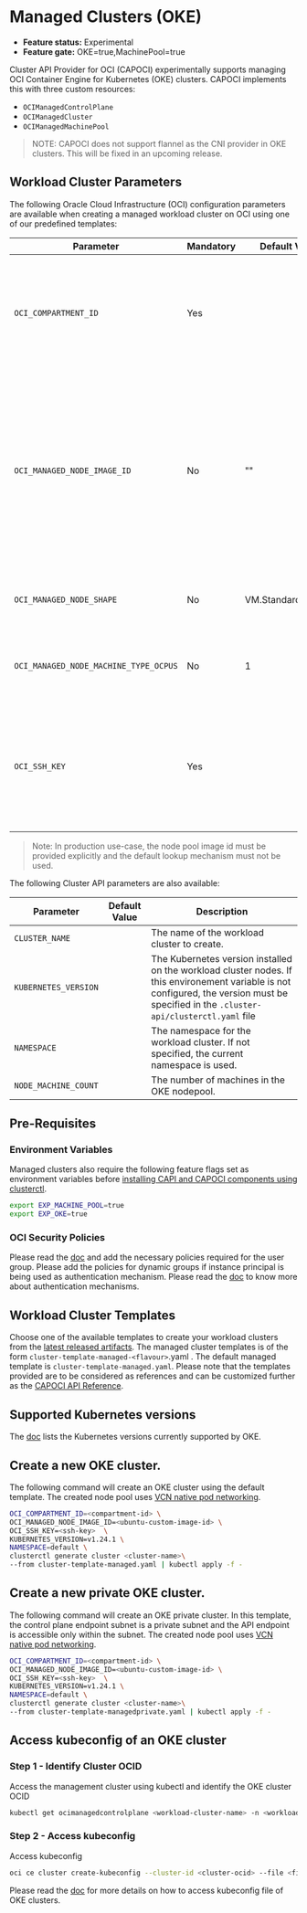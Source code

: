 # Managed Clusters (OKE)
- **Feature status:** Experimental
- **Feature gate:** OKE=true,MachinePool=true

Cluster API Provider for OCI (CAPOCI) experimentally supports managing OCI Container 
Engine for Kubernetes (OKE) clusters. CAPOCI implements this with three
custom resources:
- `OCIManagedControlPlane`
- `OCIManagedCluster`
- `OCIManagedMachinePool`

> NOTE: CAPOCI does not support flannel as the CNI provider in OKE clusters. This will be fixed in 
> an upcoming release.

## Workload Cluster Parameters

The following Oracle Cloud Infrastructure (OCI) configuration parameters are available
when creating a managed workload cluster on OCI using one of our predefined templates:

| Parameter                             | Mandatory | Default Value       | Description                                                                                                                                                                                            |
|---------------------------------------|-----------|---------------------|--------------------------------------------------------------------------------------------------------------------------------------------------------------------------------------------------------|
| `OCI_COMPARTMENT_ID`                  | Yes       |                     | The OCID of the compartment in which to create the required compute, storage and network resources.                                                                                                    |
| `OCI_MANAGED_NODE_IMAGE_ID`           | No        | ""                  | The OCID of the image for the Kubernetes worker nodes. Please read the [doc][node-images] for more details.  If no value is specified, a default Oracle Linux OKE platform image is looked up and used |
| `OCI_MANAGED_NODE_SHAPE `             | No        | VM.Standard.E4.Flex | The [shape][node-images-shapes] of the Kubernetes worker nodes.                                                                                                                                        |
| `OCI_MANAGED_NODE_MACHINE_TYPE_OCPUS` | No        | 1                   | The number of OCPUs allocated to the worker node instance.                                                                                                                                             |
| `OCI_SSH_KEY`                         | Yes       |                     | The public SSH key to be added to the Kubernetes nodes. It can be used to login to the node and troubleshoot failures.                                                                                 |

> Note: In production use-case, the node pool image id must be provided explicitly and the default lookup mechanism must not be used.
> 
The following Cluster API parameters are also available:

| Parameter                     | Default Value  | Description                                                                                                                                                                               |
|-------------------------------|----------------|-------------------------------------------------------------------------------------------------------------------------------------------------------------------------------------------|
| `CLUSTER_NAME`                |                | The name of the workload cluster to create.                                                                                                                                               |
| `KUBERNETES_VERSION`          |                | The Kubernetes version installed on the workload cluster nodes. If this environement variable is not configured, the version must be specified in the `.cluster-api/clusterctl.yaml` file |
| `NAMESPACE`                   |                | The namespace for the workload cluster. If not specified, the current namespace is used.                                                                                                  |
| `NODE_MACHINE_COUNT`          |                | The number of machines in the OKE nodepool.                                                                                                                                               |


## Pre-Requisites

### Environment Variables

Managed clusters also require the following feature flags set as environment variables before [installing 
CAPI and CAPOCI components using clusterctl][install-cluster-api].

```bash
export EXP_MACHINE_POOL=true
export EXP_OKE=true
```

### OCI Security Policies

Please read the [doc][oke-policies] and add the necessary policies required for the user group.
Please add the policies for dynamic groups if instance principal is being used as authentication 
mechanism. Please read the [doc][install-cluster-api] to know more about authentication mechanisms.

## Workload Cluster Templates

Choose one of the available templates to create your workload clusters from the
[latest released artifacts][latest-release]. The managed cluster templates is of the
form `cluster-template-managed-<flavour>`.yaml . The default managed template is
`cluster-template-managed.yaml`. Please note that the templates provided are to be considered
as references and can be customized further as the [CAPOCI API Reference][api-reference].

## Supported Kubernetes versions
The [doc][supported-versions] lists the Kubernetes versions currently supported by OKE.

## Create a new OKE cluster.

The following command will create an OKE cluster using the default template. The created node pool uses 
[VCN native pod networking][vcn-native-pod-networking].

```bash
OCI_COMPARTMENT_ID=<compartment-id> \
OCI_MANAGED_NODE_IMAGE_ID=<ubuntu-custom-image-id> \
OCI_SSH_KEY=<ssh-key>  \
KUBERNETES_VERSION=v1.24.1 \
NAMESPACE=default \
clusterctl generate cluster <cluster-name>\
--from cluster-template-managed.yaml | kubectl apply -f -
```

## Create a new private OKE cluster.

The following command will create an OKE private cluster. In this template, the control plane endpoint subnet is a
private subnet and the API endpoint is accessible only within the subnet. The created node pool uses
[VCN native pod networking][vcn-native-pod-networking].

```bash
OCI_COMPARTMENT_ID=<compartment-id> \
OCI_MANAGED_NODE_IMAGE_ID=<ubuntu-custom-image-id> \
OCI_SSH_KEY=<ssh-key>  \
KUBERNETES_VERSION=v1.24.1 \
NAMESPACE=default \
clusterctl generate cluster <cluster-name>\
--from cluster-template-managedprivate.yaml | kubectl apply -f -
```

## Access kubeconfig of an OKE cluster

###  Step 1 - Identify Cluster OCID

Access the management cluster using kubectl and identify the OKE cluster OCID

```bash
kubectl get ocimanagedcontrolplane <workload-cluster-name> -n <workload-cluster-namespace> -o jsonpath='{.spec.id}'
```

###  Step 2 - Access kubeconfig

Access kubeconfig

```bash
oci ce cluster create-kubeconfig --cluster-id <cluster-ocid> --file <file-name>  --region <region>  --kube-endpoint PUBLIC_ENDPOINT
```
Please read the [doc][download-kubeconfig] for more details on how to access kubeconfig file of OKE clusters.


[node-images]: https://docs.oracle.com/en-us/iaas/Content/ContEng/Reference/contengimagesshapes.htm#images
[node-images-shapes]: https://docs.oracle.com/en-us/iaas/Content/ContEng/Reference/contengimagesshapes.htm#shapes
[oke-policies]: https://docs.oracle.com/en-us/iaas/Content/ContEng/Concepts/contengpolicyconfig.htm
[install-cluster-api]: ../gs/install-cluster-api.md
[latest-release]: https://github.com/oracle/cluster-api-provider-oci/releases/latest
[api-reference]: ../reference/api-reference.md
[supported-versions]: https://docs.oracle.com/en-us/iaas/Content/ContEng/Concepts/contengaboutk8sversions.htm#supportedk8sversions
[vcn-native-pod-networking]: https://docs.oracle.com/en-us/iaas/Content/ContEng/Concepts/contengpodnetworking_topic-OCI_CNI_plugin.htm
[download-kubeconfig]:https://docs.oracle.com/en-us/iaas/Content/ContEng/Tasks/contengdownloadkubeconfigfile.htm